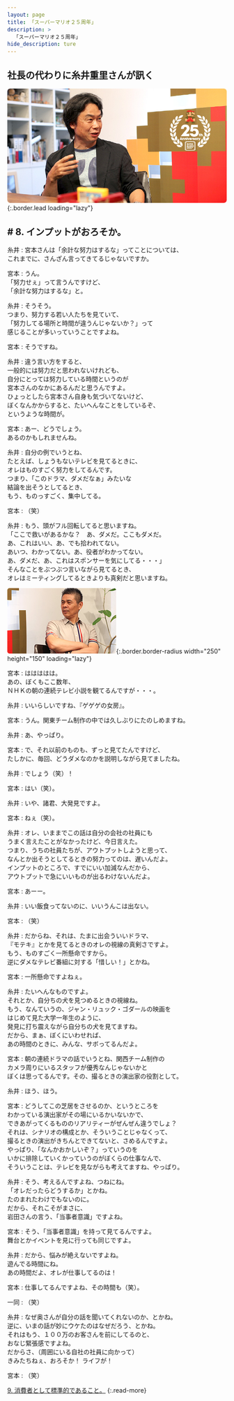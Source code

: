 ```yaml
---
layout: page
title: 「スーパーマリオ２５周年」
description: >
  「スーパーマリオ２５周年」
hide_description: ture
---
```


## 社長の代わりに糸井重里さんが訊く

![](/others/interviews/jp/etc/mario25th/vol1/img/mainvisual8.jpg){:.border.lead loading="lazy"}

## # 8. インプットがおろそか。

糸井
: 宮本さんは「余計な努力はするな」ってことについては、<br>これまでに、さんざん言ってきてるじゃないですか。

宮本
: うん。<br>「努力せぇ」って言うんですけど、<br>「余計な努力はするな」と。

糸井
: そうそう。<br>つまり、努力する若い人たちを見ていて、<br>「努力してる場所と時間が違うんじゃないか？」って<br>感じることが多いっていうことですよね。

宮本
: そうですね。

糸井
: 違う言い方をすると、<br>一般的には努力だと思われないけれども、<br>自分にとっては努力している時間というのが<br>宮本さんのなかにあるんだと思うんですよ。<br>ひょっとしたら宮本さん自身も気づいてないけど、<br>ぼくなんかからすると、たいへんなことをしているぞ、<br>というような時間が。

宮本
: あー、どうでしょう。<br>あるのかもしれませんね。

糸井
: 自分の例でいうとね、<br>たとえば、しょうもないテレビを見てるときに、<br>オレはものすごく努力をしてるんです。<br>つまり、「このドラマ、ダメだなぁ」みたいな<br>結論を出そうとしてるとき、<br>もう、ものっすごく、集中してる。

宮本
: （笑）

糸井
: もう、頭がフル回転してると思いますね。<br>「ここで救いがあるかな？　あ、ダメだ。ここもダメだ。<br>あ、これはいい、あ、でも拾われてない。<br>あいつ、わかってない。あ、役者がわかってない。<br>あ、ダメだ、あ、これはスポンサーを気にしてる・・・」<br>そんなことをぶつぶつ言いながら見てるとき、<br>オレはミーティングしてるときよりも真剣だと思いますね。

![](/others/interviews/jp/etc/mario25th/vol1/img/photo10.jpg){:.border.border-radius width="250" height="150" loading="lazy"}

宮本
: ははははは。<br>あの、ぼくもここ数年、<br>ＮＨＫの朝の連続テレビ小説を観てるんですが・・・。

糸井
: いいらしいですね、『ゲゲゲの女房』。

宮本
: うん。関東チーム制作の中では久しぶりにたのしめますね。

糸井
: あ、やっぱり。

宮本
: で、それ以前のものも、ずっと見てたんですけど、<br>たしかに、毎回、どうダメなのかを説明しながら見てましたね。

糸井
: でしょう（笑）！

宮本
: はい（笑）。

糸井
: いや、諸君、大発見ですよ。

宮本
: ねぇ（笑）。

糸井
: オレ、いままでこの話は自分の会社の社員にも<br>うまく言えたことがなかったけど、今日言えた。<br>つまり、うちの社員たちが、アウトプットしようと思って、<br>なんとか出そうとしてるときの努力ってのは、遅いんだよ。<br>インプットのところで、すでにいい加減なんだから、<br>アウトプットで急にいいものが出るわけないんだよ。

宮本
: あーー。

糸井
: いい飯食ってないのに、いいうんこは出ない。

宮本
: （笑）

糸井
: だからね、それは、たまに出会ういいドラマ、<br>『モテキ』とかを見てるときのオレの視線の真剣さですよ。<br>もう、ものすごく一所懸命ですから。<br>逆にダメなテレビ番組に対する「惜しい！」とかね。

宮本
: 一所懸命ですよねぇ。

糸井
: たいへんなものですよ。<br>それとか、自分ちの犬を見つめるときの視線ね。<br>もう、なんていうの、ジャン・リュック・ゴダールの映画を<br>はじめて見た大学一年生のように、<br>発見に打ち震えながら自分ちの犬を見てますね。<br>だから、まぁ、ぼくにいわせれば、<br>あの時間のときに、みんな、サボってるんだよ。

宮本
: 朝の連続ドラマの話でいうとね、関西チーム制作の<br>カメラ周りにいるスタッフが優秀なんじゃないかと<br>ぼくは思ってるんです。その、撮るときの演出家の役割として。

糸井
: ほう、ほう。

宮本
: どうしてこの芝居をさせるのか、というところを<br>わかっている演出家がその場にいるかいないかで、<br>できあがってくるもののリアリティーがぜんぜん違うでしょ？<br>それは、シナリオの構成とか、そういうことじゃなくって、<br>撮るときの演出がきちんとできてないと、さめるんですよ。<br>やっぱり、「なんかおかしいぞ？」っていうのを<br>いかに排除していくかっていうのがぼくらの仕事なんで、<br>そういうことは、テレビを見ながらも考えてますね、やっぱり。

糸井
: そう、考えるんですよね、つねにね。<br>「オレだったらどうするか」とかね。<br>たのまれたわけでもないのに。<br>だから、それこそがまさに、<br>岩田さんの言う、「当事者意識」ですよね。

宮本
: そう、「当事者意識」を持って見てるんですよ。<br>舞台とかイベントを見に行っても同じですよ。

糸井
: だから、悩みが絶えないですよね。<br>遊んでる時間にね。<br>あの時間だよ、オレが仕事してるのは！

宮本
: 仕事してるんですよね、その時間も（笑）。

一同
: （笑）

糸井
: なぜ奥さんが自分の話を聞いてくれないのか、とかね。<br>逆に、いまの話が妙にウケたのはなぜだろう、とかね。<br>それはもう、１００万のお客さんを前にしてるのと、<br>おなじ緊張感ですよね。<br>だからさ、（周囲にいる自社の社員に向かって）<br>きみたちねぇ、おろそか！ ライフが！

宮本
: （笑）

[9. 消費者として標準的であること。](9.md)
{:.read-more}


